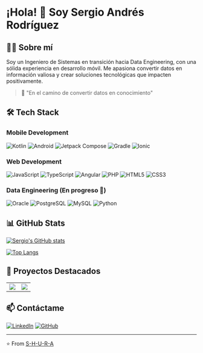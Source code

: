 # ¡Hola! 👋 Soy Sergio Andrés Rodríguez

## 👨‍💻 Sobre mí

Soy un Ingeniero de Sistemas en transición hacia Data Engineering, con una sólida experiencia en desarrollo móvil. Me apasiona convertir datos en información valiosa y crear soluciones tecnológicas que impacten positivamente.

> 🚀 "En el camino de convertir datos en conocimiento"

## 🛠️ Tech Stack

### Mobile Development
![Kotlin](https://img.shields.io/badge/Kotlin-7F52FF?style=for-the-badge&logo=kotlin&logoColor=white)
![Android](https://img.shields.io/badge/Android-3DDC84?style=for-the-badge&logo=android&logoColor=white)
![Jetpack Compose](https://img.shields.io/badge/Jetpack%20Compose-4285F4?style=for-the-badge&logo=jetpackcompose&logoColor=white)
![Gradle](https://img.shields.io/badge/Gradle-02303A?style=for-the-badge&logo=gradle&logoColor=white)
![Ionic](https://img.shields.io/badge/Ionic-3880FF?style=for-the-badge&logo=ionic&logoColor=white)

### Web Development
![JavaScript](https://img.shields.io/badge/JavaScript-F7DF1E?style=for-the-badge&logo=javascript&logoColor=black)
![TypeScript](https://img.shields.io/badge/TypeScript-007ACC?style=for-the-badge&logo=typescript&logoColor=white)
![Angular](https://img.shields.io/badge/Angular-DD0031?style=for-the-badge&logo=angular&logoColor=white)
![PHP](https://img.shields.io/badge/PHP-777BB4?style=for-the-badge&logo=php&logoColor=white)
![HTML5](https://img.shields.io/badge/HTML5-E34F26?style=for-the-badge&logo=html5&logoColor=white)
![CSS3](https://img.shields.io/badge/CSS3-1572B6?style=for-the-badge&logo=css3&logoColor=white)

### Data Engineering (En progreso 🌱)
![Oracle](https://img.shields.io/badge/Oracle-F80000?style=for-the-badge&logo=oracle&logoColor=white)
![PostgreSQL](https://img.shields.io/badge/PostgreSQL-316192?style=for-the-badge&logo=postgresql&logoColor=white)
![MySQL](https://img.shields.io/badge/MySQL-005C84?style=for-the-badge&logo=mysql&logoColor=white)
![Python](https://img.shields.io/badge/Python-3776AB?style=for-the-badge&logo=python&logoColor=white)

## 📊 GitHub Stats

[![Sergio's GitHub stats](https://github-readme-stats.vercel.app/api?username=S-H-U-R-A&show_icons=true&theme=radical)](https://github.com/S-H-U-R-A)

[![Top Langs](https://github-readme-stats.vercel.app/api/top-langs/?username=S-H-U-R-A&layout=compact&theme=radical)](https://github.com/S-H-U-R-A)

## 🌟 Proyectos Destacados

<table>
  <tr>
    <td align="center">
      <a href="https://github.com/S-H-U-R-A/Curso_Dart_FH">
        <img src="https://github-readme-stats.vercel.app/api/pin/?username=S-H-U-R-A&repo=Curso_Dart_FH&theme=radical" />
      </a>
    </td>
    <td align="center">
      <a href="https://github.com/S-H-U-R-A/AlternovaLego">
        <img src="https://github-readme-stats.vercel.app/api/pin/?username=S-H-U-R-A&repo=AlternovaLego&theme=radical" />
      </a>
    </td>
  </tr>
</table>

## 📫 Contáctame

[![LinkedIn](https://img.shields.io/badge/LinkedIn-0077B5?style=for-the-badge&logo=linkedin&logoColor=white)](https://www.linkedin.com/in/sergioandresrod/)
[![GitHub](https://img.shields.io/badge/GitHub-100000?style=for-the-badge&logo=github&logoColor=white)](https://github.com/S-H-U-R-A)

---
⭐️ From [S-H-U-R-A](https://github.com/S-H-U-R-A)